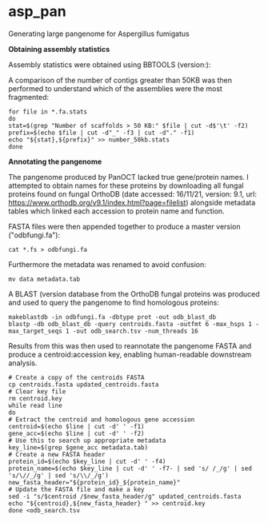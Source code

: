 # asp_pan
Generating large pangenome for Aspergillus fumigatus

**Obtaining assembly statistics**

Assembly statistics were obtained using BBTOOLS (version:):


A comparison of the number of contigs greater than 50KB was then performed to understand which of the assemblies were the most fragmented: 

```
for file in *.fa.stats
do
stat=$(grep "Number of scaffolds > 50 KB:" $file | cut -d$'\t' -f2)
prefix=$(echo $file | cut -d"_" -f3 | cut -d"." -f1)
echo "${stat},${prefix}" >> number_50kb.stats
done
```



**Annotating the pangenome**

The pangenome produced by PanOCT lacked true gene/protein names. I attempted to obtain names for these proteins by downloading all fungal proteins found on fungal OrthoDB (date accessed: 16/11/21, version: 9.1, url: https://www.orthodb.org/v9.1/index.html?page=filelist) alongside metadata tables which linked each accession to protein name and function.

FASTA files were then appended together to produce a master version ("odbfungi.fa"):

`cat *.fs > odbfungi.fa`

Furthermore the metadata was renamed to avoid confusion:
```
mv data metadata.tab
```


A BLAST (version database from the OrthoDB fungal proteins was produced and used to query the pangenome to find homologous proteins:
```
makeblastdb -in odbfungi.fa -dbtype prot -out odb_blast_db
blastp -db odb_blast_db -query centroids.fasta -outfmt 6 -max_hsps 1 -max_target_seqs 1 -out odb_search.tsv -num_threads 16
```

Results from this was then used to reannotate the pangenome FASTA and produce a centroid:accession key, enabling human-readable downstream analysis.
```
# Create a copy of the centroids FASTA
cp centroids.fasta updated_centroids.fasta
# Clear key file
rm centroid.key
while read line
do
# Extract the centroid and homologous gene accession
centroid=$(echo $line | cut -d' ' -f1)
gene_acc=$(echo $line | cut -d' ' -f2)
# Use this to search up appropriate metadata
key_line=$(grep $gene_acc metadata.tab)
# Create a new FASTA header
protein_id=$(echo $key_line | cut -d' ' -f4)
protein_name=$(echo $key_line | cut -d' ' -f7- | sed 's/ /_/g' | sed 's/\//_/g' | sed 's/\\/_/g')
new_fasta_header="${protein_id}_${protein_name}"
# Update the FASTA file and make a key
sed -i "s/$centroid /$new_fasta_header/g" updated_centroids.fasta
echo "${centroid},${new_fasta_header} " >> centroid.key
done <odb_search.tsv
```
